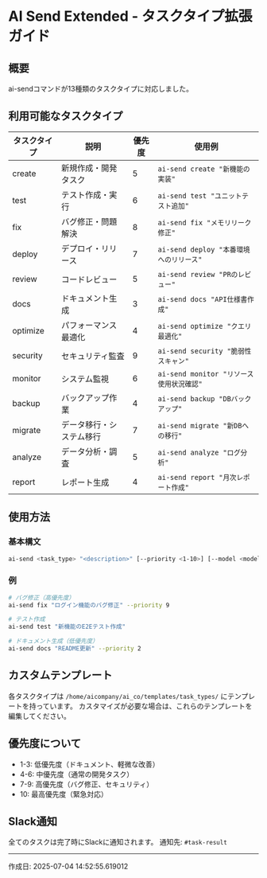 # AI Send Extended - タスクタイプ拡張ガイド

## 概要
ai-sendコマンドが13種類のタスクタイプに対応しました。

## 利用可能なタスクタイプ

| タスクタイプ | 説明 | 優先度 | 使用例 |
|------------|------|--------|--------|
| create | 新規作成・開発タスク | 5 | `ai-send create "新機能の実装"` |
| test | テスト作成・実行 | 6 | `ai-send test "ユニットテスト追加"` |
| fix | バグ修正・問題解決 | 8 | `ai-send fix "メモリリーク修正"` |
| deploy | デプロイ・リリース | 7 | `ai-send deploy "本番環境へのリリース"` |
| review | コードレビュー | 5 | `ai-send review "PRのレビュー"` |
| docs | ドキュメント生成 | 3 | `ai-send docs "API仕様書作成"` |
| optimize | パフォーマンス最適化 | 4 | `ai-send optimize "クエリ最適化"` |
| security | セキュリティ監査 | 9 | `ai-send security "脆弱性スキャン"` |
| monitor | システム監視 | 6 | `ai-send monitor "リソース使用状況確認"` |
| backup | バックアップ作業 | 4 | `ai-send backup "DBバックアップ"` |
| migrate | データ移行・システム移行 | 7 | `ai-send migrate "新DBへの移行"` |
| analyze | データ分析・調査 | 5 | `ai-send analyze "ログ分析"` |
| report | レポート生成 | 4 | `ai-send report "月次レポート作成"` |

## 使用方法

### 基本構文
```bash
ai-send <task_type> "<description>" [--priority <1-10>] [--model <model_name>]
```

### 例
```bash
# バグ修正（高優先度）
ai-send fix "ログイン機能のバグ修正" --priority 9

# テスト作成
ai-send test "新機能のE2Eテスト作成"

# ドキュメント生成（低優先度）
ai-send docs "README更新" --priority 2
```

## カスタムテンプレート

各タスクタイプは `/home/aicompany/ai_co/templates/task_types/` にテンプレートを持っています。
カスタマイズが必要な場合は、これらのテンプレートを編集してください。

## 優先度について

- 1-3: 低優先度（ドキュメント、軽微な改善）
- 4-6: 中優先度（通常の開発タスク）
- 7-9: 高優先度（バグ修正、セキュリティ）
- 10: 最高優先度（緊急対応）

## Slack通知

全てのタスクは完了時にSlackに通知されます。
通知先: `#task-result`

---
作成日: 2025-07-04 14:52:55.619012
